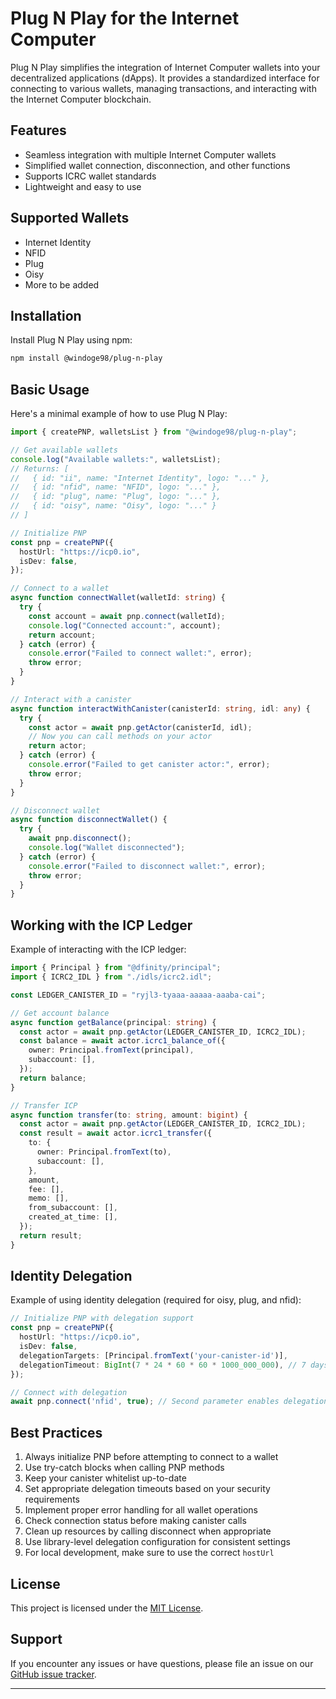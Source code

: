 # Plug N Play for the Internet Computer

Plug N Play simplifies the integration of Internet Computer wallets into your decentralized applications (dApps). It provides a standardized interface for connecting to various wallets, managing transactions, and interacting with the Internet Computer blockchain.

## Features

- Seamless integration with multiple Internet Computer wallets
- Simplified wallet connection, disconnection, and other functions
- Supports ICRC wallet standards
- Lightweight and easy to use

## Supported Wallets

- Internet Identity
- NFID
- Plug
- Oisy
- More to be added

## Installation

Install Plug N Play using npm:

```bash
npm install @windoge98/plug-n-play
```

## Basic Usage

Here's a minimal example of how to use Plug N Play:

```typescript
import { createPNP, walletsList } from "@windoge98/plug-n-play";

// Get available wallets
console.log("Available wallets:", walletsList);
// Returns: [
//   { id: "ii", name: "Internet Identity", logo: "..." },
//   { id: "nfid", name: "NFID", logo: "..." },
//   { id: "plug", name: "Plug", logo: "..." },
//   { id: "oisy", name: "Oisy", logo: "..." }
// ]

// Initialize PNP
const pnp = createPNP({
  hostUrl: "https://icp0.io",
  isDev: false,
});

// Connect to a wallet
async function connectWallet(walletId: string) {
  try {
    const account = await pnp.connect(walletId);
    console.log("Connected account:", account);
    return account;
  } catch (error) {
    console.error("Failed to connect wallet:", error);
    throw error;
  }
}

// Interact with a canister
async function interactWithCanister(canisterId: string, idl: any) {
  try {
    const actor = await pnp.getActor(canisterId, idl);
    // Now you can call methods on your actor
    return actor;
  } catch (error) {
    console.error("Failed to get canister actor:", error);
    throw error;
  }
}

// Disconnect wallet
async function disconnectWallet() {
  try {
    await pnp.disconnect();
    console.log("Wallet disconnected");
  } catch (error) {
    console.error("Failed to disconnect wallet:", error);
    throw error;
  }
}
```

## Working with the ICP Ledger

Example of interacting with the ICP ledger:

```typescript
import { Principal } from "@dfinity/principal";
import { ICRC2_IDL } from "./idls/icrc2.idl";

const LEDGER_CANISTER_ID = "ryjl3-tyaaa-aaaaa-aaaba-cai";

// Get account balance
async function getBalance(principal: string) {
  const actor = await pnp.getActor(LEDGER_CANISTER_ID, ICRC2_IDL);
  const balance = await actor.icrc1_balance_of({
    owner: Principal.fromText(principal),
    subaccount: [],
  });
  return balance;
}

// Transfer ICP
async function transfer(to: string, amount: bigint) {
  const actor = await pnp.getActor(LEDGER_CANISTER_ID, ICRC2_IDL);
  const result = await actor.icrc1_transfer({
    to: {
      owner: Principal.fromText(to),
      subaccount: [],
    },
    amount,
    fee: [],
    memo: [],
    from_subaccount: [],
    created_at_time: [],
  });
  return result;
}
```

## Identity Delegation

Example of using identity delegation (required for oisy, plug, and nfid):

```typescript
// Initialize PNP with delegation support
const pnp = createPNP({
  hostUrl: "https://icp0.io",
  isDev: false,
  delegationTargets: [Principal.fromText('your-canister-id')],
  delegationTimeout: BigInt(7 * 24 * 60 * 60 * 1000_000_000), // 7 days
});

// Connect with delegation
await pnp.connect('nfid', true); // Second parameter enables delegation
```

## Best Practices

1. Always initialize PNP before attempting to connect to a wallet
2. Use try-catch blocks when calling PNP methods
3. Keep your canister whitelist up-to-date
4. Set appropriate delegation timeouts based on your security requirements
5. Implement proper error handling for all wallet operations
6. Check connection status before making canister calls
7. Clean up resources by calling disconnect when appropriate
8. Use library-level delegation configuration for consistent settings
9. For local development, make sure to use the correct `hostUrl`

## License

This project is licensed under the [MIT License](https://github.com/microdao-corporation/plug-n-play/blob/main/LICENSE.txt).

## Support

If you encounter any issues or have questions, please file an issue on our [GitHub issue tracker](https://github.com/microdao-corporation/plug-n-play/issues).

---